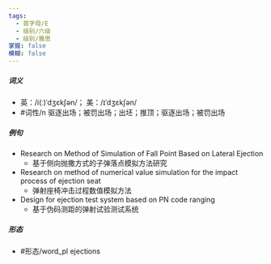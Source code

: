 ```yaml
---
tags:
  - 首字母/E
  - 级别/六级
  - 级别/雅思
掌握: false
模糊: false
---
```

##### 词义
- 英：/i(ː)ˈdʒɛkʃən/； 美：/ɪˈdʒɛkʃən/
- #词性/n  驱逐出场；被罚出场；出坯；推顶；驱逐出场；被罚出场
##### 例句
- Research on Method of Simulation of Fall Point Based on Lateral Ejection
	- 基于侧向抛撒方式的子弹落点模拟方法研究
- Research on method of numerical value simulation for the impact process of ejection seat
	- 弹射座椅冲击过程数值模拟方法
- Design for ejection test system based on PN code ranging
	- 基于伪码测距的弹射试验测试系统
##### 形态
- #形态/word_pl ejections
